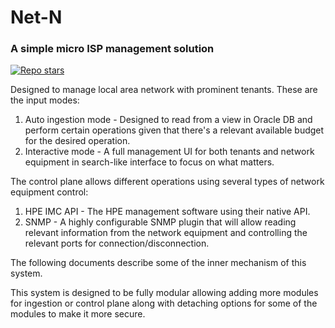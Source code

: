 # Net-N
### A simple micro ISP management solution

[![Repo stars](https://img.shields.io/github/stars/Maagan-Michael/net-n?style=social)](https://github.com/Maagan-Michael/net-n)

Designed to manage local area network with prominent tenants.
These are the input modes:
1. Auto ingestion mode - Designed to read from a view in Oracle DB and perform certain operations given that there's a relevant available budget for the desired operation.
2. Interactive mode - A full management UI for both tenants and network equipment in search-like interface to focus on what matters.

The control plane allows different operations using several types of network equipment control:
1. HPE IMC API - The HPE management software using their native API.
2. SNMP - A highly configurable SNMP plugin that will allow reading relevant information from the network equipment and controlling the relevant ports for connection/disconnection.

The following documents describe some of the inner mechanism of this system.

This system is designed to be fully modular allowing adding more modules for ingestion or control plane along with detaching options for some of the modules to make it more secure.
